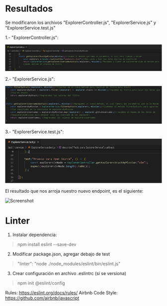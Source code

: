 # Resultados
Se modificaron los archivos "ExplorerController.js", "ExplorerService.js" y "ExplorerService.test.js"

1.- "ExplorerController.js":

![Screenshot](https://github.com/FelipeReyesMi/Fizzbuzz-/blob/master/imagenes/explorerController.png)

2.- "ExplorerService.js":

![Screenshot](https://github.com/FelipeReyesMi/Fizzbuzz-/blob/master/imagenes/explorerServices.png)

3.- "ExplorerService.test.js":

![Screenshot](https://github.com/FelipeReyesMi/Fizzbuzz-/blob/master/imagenes/test.png)

El resultado que nos arroja nuestro nuevo endpoint, es el siguiente:

![Screenshot]()


# Linter

1. Instalar dependencia:

> npm install eslint --save-dev

2. Modificar package.json, agregar debajo de test

> "linter": "node ./node_modules/eslint/bin/eslint.js"

3. Crear configuración en archivo .eslintrc (si se versiona)

> npm init @eslint/config

Rules: https://eslint.org/docs/rules/
Airbnb Code Style: https://github.com/airbnb/javascript
